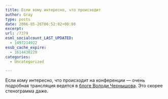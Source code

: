 ```yaml
---
title: Если кому интересно, что происходит
author: Gray
type: posts
date: 2006-05-26T06:52:02+00:00
excerpt:
url: /7379
esml_socialcount_LAST_UPDATED:
  - 1497214922
essb_cache_expire:
  - 1614430229
categories:
  - Uncategorized

---
```








Если кому интересно, что происходит на конференции &#8212; очень подробная трансляция ведется в <a href="http://notes.webartsolutions.com/" target="_blank">блоге Володи Чернышова</a>. Это скорее стенограмма даже.